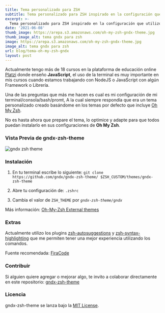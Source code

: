 ```yaml
---
title: Tema personalizado para ZSH
subtitle: Tema personalizado para ZSH inspirado en la configuración que utilizo en mis cursos de JavaScript en Platzi.
excerpt: >-
  Tema personalizado para ZSH inspirado en la configuración que utilizo en mis cursos de JavaScript en Platzi.
date: '2021-06-08'
thumb_image: https://arepa.s3.amazonaws.com/oh-my-zsh-gndx-theme.jpg
thumb_image_alt: tema gndx para zsh
image: https://arepa.s3.amazonaws.com/oh-my-zsh-gndx-theme.jpg
image_alt: tema gndx para zsh
url: blog/tema-oh-my-zsh-gndx
layout: post
---
```


Actualmente tengo más de 18 cursos en la plataforma de educación online [Platzi](https://platzi.com/teachers/gndx) donde enseño **JavaScript**, el uso de la terminal es muy importante en mis cursos cuando estamos trabajando con NodeJS o JavaScript con algún Framework o Librería. 

Una de las preguntas que más me hacen es cual es mi configuración de mi terminal/consola/bash/promt, A la cual siempre respondía que era un tema personalizado creado basándome en los temas por defecto que incluye [Oh My Zsh](https://ohmyz.sh/).

No es hasta ahora que prepare el tema, lo optimice y adapte para que todos puedan instalarlo en sus configuraciones de **Oh My Zsh**.

###  Vista Previa de gndx-zsh-theme

![gndx zsh theme](https://raw.githubusercontent.com/gndx/gndx-zsh-theme/master/screenshot.png)


###  Instalación

1. En tu terminal escribe lo siguiente: `git clone https://github.com/gndx/gndx-zsh-theme/ $ZSH_CUSTOM/themes/gndx-zsh-theme`

2. Abre tu configuración de: `.zshrc`

3. Cambia el valor de `ZSH_THEME` por *`gndx-zsh-theme/gndx`*

Más información: [Oh-My-Zsh External themes](https://github.com/ohmyzsh/ohmyzsh/wiki/External-themes)

###  Extras
Actualmente utilizo los plugins [zsh-autosuggestions](https://github.com/zsh-users/zsh-autosuggestions) y [zsh-syntax-highlighting](https://github.com/zsh-users/zsh-syntax-highlighting) que me permiten tener una mejor experiencia utilizando los comandos.

Fuente recomendada: [FiraCode](https://github.com/tonsky/FiraCode)

###  Contribuir
Si alguien quiere agregar o mejorar algo, te invito a colaborar directamente en este repositorio: [gndx-zsh-theme](https://github.com/gndx/gndx-zsh-theme)

###  Licencia
gndx-zsh-theme se lanza bajo la [MIT License](https://opensource.org/licenses/MIT).

